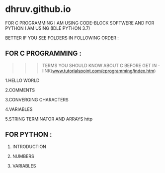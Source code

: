 # dhruv.github.io

FOR C PROGRAMMING I AM USING CODE-BLOCK SOFTWERE AND FOR PYTHON I AM USING (IDLE PYTHON 3.7) 

BETTER IF YOU SEE FOLDERS IN FOLLOWING ORDER :

FOR C PROGRAMMING :
---
 >>> TERMS YOU SHOULD KNOW ABOUT C BEFORE GET IN - lINK(www.tutorialspoint.com/cprogramming/index.htm)

1.HELLO WORLD

2.COMMENTS

3.CONVERGING CHARACTERS

4.VARIABLES

5.STRING TERMINATOR AND ARRAYS
http


FOR PYTHON :
---
1. INTRODUCTION

2. NUMBERS

3. VARIABLES
